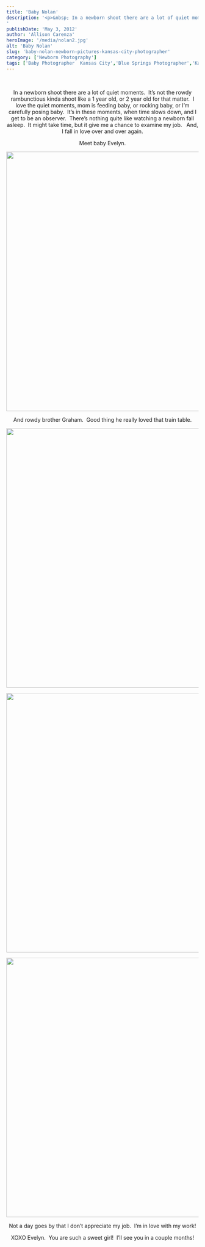 ```yaml
---
title: 'Baby Nolan'
description: '<p>&nbsp; In a newborn shoot there are a lot of quiet moments.  It&#8217;s not the rowdy rambunctious kinda shoot like [&hellip;]</p>
'
publishDate: 'May 3, 2012'
author: 'Allison Carenza'
heroImage: '/media/nolan2.jpg'
alt: 'Baby Nolan'
slug: 'baby-nolan-newborn-pictures-kansas-city-photographer'
category: ['Newborn Photography']
tags: ['Baby Photographer  Kansas City','Blue Springs Photographer','Kansas City Newborn Photographer','Kansas City Photographer','Newborn Photography']
---
```


<p>&nbsp;</p>
<p style="text-align: center;">In a newborn shoot there are a lot of quiet moments.  It&#8217;s not the rowdy rambunctious kinda shoot like a 1 year old, or 2 year old for that matter.  I love the quiet moments, mom is feeding baby, or rocking baby, or I&#8217;m carefully posing baby.  It&#8217;s in these moments, when time slows down, and I get to be an observer.  There&#8217;s nothing quite like watching a newborn fall asleep.  It might take time, but it give me a chance to examine my job.   And, I fall in love over and over again.</p>
<p style="text-align: center;">Meet baby Evelyn.</p>
<p><img class="aligncenter size-full wp-image-4081" title="nolan2" src="/media/nolan2.jpg" alt="" width="930" height="680" /></p>
<p style="text-align: center;">And rowdy brother Graham.  Good thing he really loved that train table.</p>
<p style="text-align: center;"><img class="aligncenter size-full wp-image-4080" title="nolan1" src="/media/nolan1.jpg" alt="" width="930" height="680" srcset="/media/nolan1.jpg 930w, /media/nolan1-300x219.jpg 300w, /media/nolan1-768x562.jpg 768w" sizes="(max-width: 930px) 100vw, 930px" /></p>
<p style="text-align: center;">
<p style="text-align: center;"><img class="aligncenter size-full wp-image-4083" title="nolan4" src="/media/nolan4.jpg" alt="" width="930" height="680" srcset="/media/nolan4.jpg 930w, /media/nolan4-300x219.jpg 300w, /media/nolan4-768x562.jpg 768w" sizes="(max-width: 930px) 100vw, 930px" /></p>
<p style="text-align: center;">
<p style="text-align: center;"><img class="aligncenter size-full wp-image-4082" title="nolan3" src="/media/nolan3.jpg" alt="" width="930" height="680" srcset="/media/nolan3.jpg 930w, /media/nolan3-300x219.jpg 300w, /media/nolan3-768x562.jpg 768w" sizes="(max-width: 930px) 100vw, 930px" /></p>
<p style="text-align: center;">
<p style="text-align: center;">Not a day goes by that I don&#8217;t appreciate my job.  I&#8217;m in love with my work!</p>
<p style="text-align: center;">XOXO Evelyn.  You are such a sweet girl!  I&#8217;ll see you in a couple months!</p>
